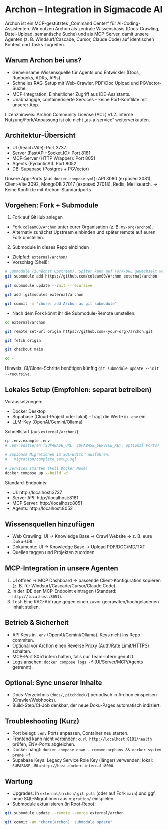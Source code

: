 # Archon – Integration in Sigmacode AI

Archon ist ein MCP-gestütztes „Command Center“ für AI-Coding-Assistenten. Wir nutzen Archon als zentrale Wissensbasis (Docs-Crawling, Datei-Upload, semantische Suche) und als MCP-Server, damit unsere Agenten (z. B. Windsurf/Cascade, Cursor, Claude Code) auf identischen Kontext und Tasks zugreifen.


## Warum Archon bei uns?
- Gemeinsame Wissensquelle für Agents und Entwickler (Docs, Runbooks, ADRs, APIs).
- Schnelles RAG-Setup mit Web-Crawler, PDF/Doc Upload und PGVector-Suche.
- MCP-Integration: Einheitlicher Zugriff aus IDE-Assistants.
- Unabhängige, containerisierte Services – keine Port-Konflikte mit unserer App.

Lizenzhinweis: Archon Community License (ACL) v1.2. Interne Nutzung/Fork/Anpassung ist ok; nicht „as-a-service“ weiterverkaufen.


## Architektur-Übersicht
- UI (React+Vite): Port 3737
- Server (FastAPI+Socket.IO): Port 8181
- MCP-Server (HTTP Wrapper): Port 8051
- Agents (PydanticAI): Port 8052
- DB: Supabase (Postgres + PGVector)

Unsere App-Ports (aus `docker-compose.yml`): API 3080 (exposed 3081), Client-Vite 3092, MongoDB 27017 (exposed 27018), Redis, Meilisearch. → Keine Konflikte mit Archon-Standardports.


## Vorgehen: Fork + Submodule
1) Fork auf GitHub anlegen
- Fork `coleam00/Archon` unter eurer Organisation (z. B. `my-org/archon`).
- Alternativ zunächst Upstream einbinden und später remote auf euren Fork umstellen.

2) Submodule in dieses Repo einbinden
- Zielpfad: `external/archon/`
- Vorschlag (Shell):

```bash
# Submodule (zunächst Upstream). Später kann auf Fork-URL gewechselt werden.
git submodule add https://github.com/coleam00/Archon external/archon

git submodule update --init --recursive

git add .gitmodules external/archon

git commit -m "chore: add Archon as git submodule"
```

- Nach dem Fork könnt ihr die Submodule-Remote umstellen:

```bash
cd external/archon

git remote set-url origin https://github.com/<your-org>/archon.git

git fetch origin

git checkout main

cd -
```

Hinweis: CI/Clone-Schritte benötigen künftig `git submodule update --init --recursive`.


## Lokales Setup (Empfohlen: separat betreiben)
Voraussetzungen:
- Docker Desktop
- Supabase (Cloud-Projekt oder lokal) – tragt die Werte in `.env` ein
- LLM-Key (OpenAI/Gemini/Ollama)

Schnellstart (aus `external/archon/`):
```bash
cp .env.example .env
# .env editieren (SUPABASE_URL, SUPABASE_SERVICE_KEY, optional Ports)

# Supabase Migrationen im SQL-Editor ausführen:
#   migration/complete_setup.sql

# Services starten (Full Docker Mode)
docker compose up --build -d
```

Standard-Endpoints:
- UI: http://localhost:3737
- Server API: http://localhost:8181
- MCP Server: http://localhost:8051
- Agents: http://localhost:8052


## Wissensquellen hinzufügen
- Web Crawling: UI → Knowledge Base → Crawl Website → z. B. eure Doku-URL
- Dokumente: UI → Knowledge Base → Upload PDF/DOC/MD/TXT
- Quellen taggen und Projekten zuordnen


## MCP-Integration in unsere Agenten
1) UI öffnen → MCP Dashboard → passende Client-Konfiguration kopieren (z. B. für Windsurf/Cascade/Cursor/Claude Code).
2) In der IDE den MCP-Endpoint eintragen (Standard: `http://localhost:8051`).
3) Test: Eine RAG-Abfrage gegen einen zuvor gecrawlten/hochgeladenen Inhalt stellen.


## Betrieb & Sicherheit
- API Keys in `.env` (OpenAI/Gemini/Ollama). Keys nicht ins Repo commiten.
- Optional vor Archon einen Reverse Proxy (Auth/Rate Limit/HTTPS) schalten.
- MCP-Port 8051 intern halten, falls nur Team-intern genutzt.
- Logs ansehen: `docker compose logs -f` (UI/Server/MCP/Agents getrennt).


## Optional: Sync unserer Inhalte
- Docs-Verzeichnis (`docs/`, `pitchdeck/`) periodisch in Archon einspeisen (Crawler/Webhooks).
- Build-Step/CI-Job denkbar, der neue Doku-Pages automatisch indiziert.


## Troubleshooting (Kurz)
- Port belegt: `.env` Ports anpassen, Container neu starten.
- Frontend kann nicht verbinden: `curl http://localhost:8181/health` prüfen, ENV-Ports abgleichen.
- Docker hängt: `docker compose down --remove-orphans && docker system prune -f`.
- Supabase Keys: Legacy Service Role Key (länger) verwenden; lokal: `SUPABASE_URL=http://host.docker.internal:8000`.


## Wartung
- Upgrades: In `external/archon/` `git pull` (oder auf Fork `main`) und ggf. neue SQL-Migrationen aus `migration/` einspielen.
- Submodule aktualisieren (in Root-Repo):

```bash
git submodule update --remote --merge external/archon

git commit -am "chore(archon): submodule update"
```
